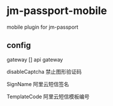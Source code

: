 # jm-passport-mobile

mobile plugin for jm-passport

## config

gateway [] api gateway

disableCaptcha 禁止图形验证码

SignName 阿里云短信签名

TemplateCode 阿里云短信模板编号
